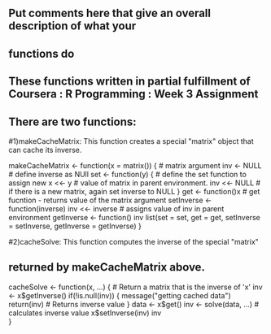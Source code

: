 ## Put comments here that give an overall description of what your
## functions do

## These functions written in partial fulfillment of Coursera : R Programming : Week 3 Assignment

## There are two functions: 
#1)makeCacheMatrix: This function creates a special "matrix" object that can cache its inverse.

makeCacheMatrix <- function(x = matrix()) {  # matrix argument
  inv <- NULL                                # define inverse as NUll
  set <- function(y) {                       # define the set function to assign new 
    x <<- y                                  # value of matrix in parent environment.
  inv <<- NULL                               # if there is a new matrix, again set inverse to NULL
  }
  get <- function()x                         # get fucntion - returns value of the matrix argument
  setInverse <- function(inverse) inv <<- inverse   # assigns value of inv in parent environment
  getInverse <- function() inv
  list(set = set, get = get, 
       setInverse = setInverse, 
       getInverse = getInverse)
}

#2)cacheSolve: This function computes the inverse of the special "matrix"
## returned by makeCacheMatrix above.

cacheSolve <- function(x, ...) {        # Return a matrix that is the inverse of 'x'
  inv <- x$getInverse()
  if(!is.null(inv)) {
    message("getting cached data")
    return(inv)                         # Returns inverse value
  }
  data <- x$get()
  inv <- solve(data, ...)               # calculates inverse value
  x$setInverse(inv)
  inv      
}
